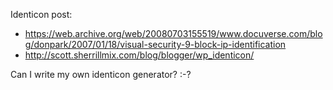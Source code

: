 Identicon post: 
- https://web.archive.org/web/20080703155519/www.docuverse.com/blog/donpark/2007/01/18/visual-security-9-block-ip-identification
- http://scott.sherrillmix.com/blog/blogger/wp_identicon/

Can I write my own identicon generator? :-? 